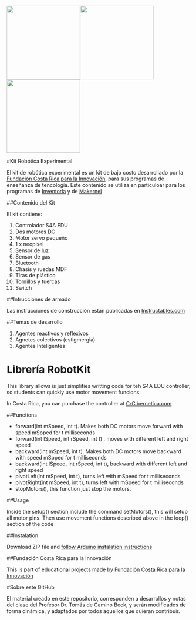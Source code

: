 <img src="https://github.com/tomasdecamino/Kit-Robotica-Experimental/blob/master/DSC_1229.jpg" width="200"><img src="https://github.com/tomasdecamino/Kit-Robotica-Experimental/blob/master/DSC_1220.jpg" width="200"><img src="https://github.com/tomasdecamino/Kit-Robotica-Experimental/blob/master/DSC_1222.jpg" width="200">

#Kit Robótica Experimental

El kit de robótica experimental es un kit de bajo costo desarrollado por la [Fundación Costa Rica para la Innovación](http://funcostarica.org/), para sus programas de enseñanza de tencología.  Este contenido se utiliza en particuloar para los programas de [Inventoría](https://www.facebook.com/inventoria/) y de [Makernel](https://www.facebook.com/MaKernel-121047394904445/)

##Contenido del Kit

El kit contiene:

1. Controlador S4A EDU
2. Dos motores DC
3. Motor servo pequeño
4. 1 x neopixel
5. Sensor de luz
6. Sensor de gas
7. Bluetooth
8. Chasis y ruedas MDF
9. Tiras de plástico
10. Tornillos y tuercas
11. Switch 

##Intrucciones de armado

Las instrucciones de construcción están publicadas en [Instructables.com](http://www.instructables.com/id/KIt-Robot-Arduino-De-Inventoria-Ensamblado/)

##Temas de desarrollo

1. Agentes reactivos y reflexivos
2. Agnetes colectivos (estigmergia)
3. Agentes Inteligentes


# Librería RobotKit

This library allows is just simplifies writting code for teh S4A EDU controller, so students can quickly use motor movement funcions.

In Costa Rica, you can purchase the controller at [CrCibernetica.com](http://www.crcibernetica.com/s4a-edu-robotic-controller/)

##Functions

- forward(int mSpeed, int t).  Makes both DC motors move forward with speed mSpped for t milliseconds
- forward(int lSpeed, int rSpeed, int t) , moves with different left and right speed
- backward(int mSpeed, int t).  Makes both DC motors move backward with speed mSpped for t milliseconds
- backward(int lSpeed, int rSpeed, int t), backward with different left and right speed
- pivotLeft(int mSpeed, int t), turns left with mSpeed for t milliseconds
- pivotRight(int mSpeed, int t), turns left with mSpeed for t milliseconds
- stopMotors(), this function just stop the motors.

##Usage

Inside the setup() section  include the command setMotors(), this will setup all motor pins. Then use movement functions described above in the loop() section of the code

##Instalation

Download ZIP file and [follow Arduino instalation instructions](http://www.arduino.cc/en/Guide/Libraries)

##Fundación Costa Rica para la Innovación

This is part of educational projects made by [Fundación Costa Rica para la Innovación](http://funcostarica.org/)

#Sobre este GitHub

El material creado en este repositorio, corresponden a desarrollos y notas del clase del Profesor Dr. Tomás de Camino Beck, y serán modificados de forma dinámica, y adaptados por todos aquellos que quieran contribuir.
